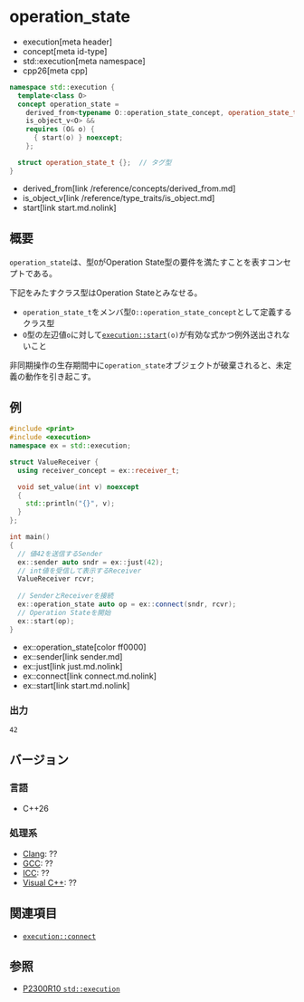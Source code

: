 # operation_state
* execution[meta header]
* concept[meta id-type]
* std::execution[meta namespace]
* cpp26[meta cpp]

```cpp
namespace std::execution {
  template<class O>
  concept operation_state =
    derived_from<typename O::operation_state_concept, operation_state_t> &&
    is_object_v<O> &&
    requires (O& o) {
      { start(o) } noexcept;
    };

  struct operation_state_t {};  // タグ型
}
```
* derived_from[link /reference/concepts/derived_from.md]
* is_object_v[link /reference/type_traits/is_object.md]
* start[link start.md.nolink]

## 概要
`operation_state`は、型`O`がOperation State型の要件を満たすことを表すコンセプトである。

下記をみたすクラス型はOperation Stateとみなせる。

- `operation_state_t`をメンバ型`O::operation_state_concept`として定義するクラス型
- `O`型の左辺値`o`に対して[`execution::start`](start.md.nolink)`(o)`が有効な式かつ例外送出されないこと

非同期操作の生存期間中に`operation_state`オブジェクトが破棄されると、未定義の動作を引き起こす。


## 例
```cpp
#include <print>
#include <execution>
namespace ex = std::execution;

struct ValueReceiver {
  using receiver_concept = ex::receiver_t;

  void set_value(int v) noexcept
  {
    std::println("{}", v);
  }
};

int main()
{
  // 値42を送信するSender
  ex::sender auto sndr = ex::just(42);
  // int値を受信して表示するReceiver
  ValueReceiver rcvr;
 
  // SenderとReceiverを接続
  ex::operation_state auto op = ex::connect(sndr, rcvr);
  // Operation Stateを開始
  ex::start(op);
}
```
* ex::operation_state[color ff0000]
* ex::sender[link sender.md]
* ex::just[link just.md.nolink]
* ex::connect[link connect.md.nolink]
* ex::start[link start.md.nolink]

### 出力
```
42
```


## バージョン
### 言語
- C++26

### 処理系
- [Clang](/implementation.md#clang): ??
- [GCC](/implementation.md#gcc): ??
- [ICC](/implementation.md#icc): ??
- [Visual C++](/implementation.md#visual_cpp): ??


## 関連項目
- [`execution::connect`](connect.md.nolink)


## 参照
- [P2300R10 `std::execution`](https://www.open-std.org/jtc1/sc22/wg21/docs/papers/2024/p2300r10.html)
